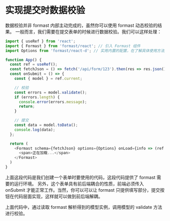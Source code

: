 # 实现提交时数据校验

数据校验并非 formast 内部主动完成的，虽然你可以使用 formast 动态校验的结果。
一般而言，我们需要在提交表单的时候进行数据校验。我们可以这样处理：

```js
import { useRef } from 'react';
import { Formast } from 'formast/react'; // 引入 Formast 组件
import Options from 'formast/react-d'; // 实用内置的配置，在了解具体使用方法之后，可以替换为自己的配置对象

function App() {
  const ref = useRef();
  const fetchJson = () => fetch('/api/form/123').then(res => res.json()); // 从接口读取 JSON
  const onSubmit = () => {
    const { model } = ref.current;

    // 校验
    const errors = model.validate();
    if (errors.length) {
      console.error(errors.message);
      return;
    }

    // 提交
    const data = model.toData();
    console.log(data);
  };

  return (
    <Formast schema={fetchJson} options={Options} onLoad={info => (ref.current = info)} props={{ onSubmit }}>
      <span>正在加载...</span>
    </Formast>
  )
}
```

上面这段代码是我们创建一个表单时要使用的代码，这段代码提供了 formast 需要的运行环境。
另外，这个表单具有前后端耦合的性质，前端必须传入 onSubmit 才能正常工作。当然，你可以可以让 formast 只提供填写部分，提交按钮在代码层面实现，这样就可以做到前后端解耦。

上面代码中，通过读取 formast 解析得到的模型实例，调用模型的 validate 方法进行校验。
